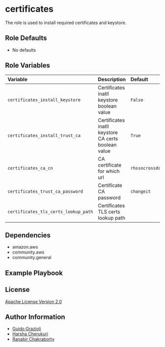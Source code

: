certificates
========

The role is used to install required certificates and keystore.

<!--start argument_specs-->
Role Defaults
-------------

* No defaults

Role Variables
--------------

| Variable                             | Description                                         | Default            |
|:-------------------------------------|:----------------------------------------------------|:-------------------|
| `certificates_install_keystore`      | Certificates inatll keystore boolean value          | `False`            |
| `certificates_install_trust_ca`      | Certificates inatll keystore CA certs boolean value | `True`             |
| `certificates_ca_cn`                 | CA certificate for which url                        | `rhssocrossdc.com` |
| `certificates_trust_ca_password`     | Certificate CA password                             | `changeit`         |
| `certificates_tls_certs_lookup_path` | Certificates TLS certs lookup path                  | ` `                |

<!--end argument_specs-->

Dependencies
------------

* amazon.aws
* community.aws
* community.general

Example Playbook
----------------

License
-------

[Apache License Version 2.0](https://github.com/ansible-middleware/rhbk-datagrid-aws/blob/main/LICENSE)

Author Information
------------------

* [Guido Grazioli](https://github.com/guidograzioli)
* [Harsha Cherukuri](https://github.com/hcherukuri)
* [Ranabir Chakraborty](https://github.com/RanabirChakraborty)

